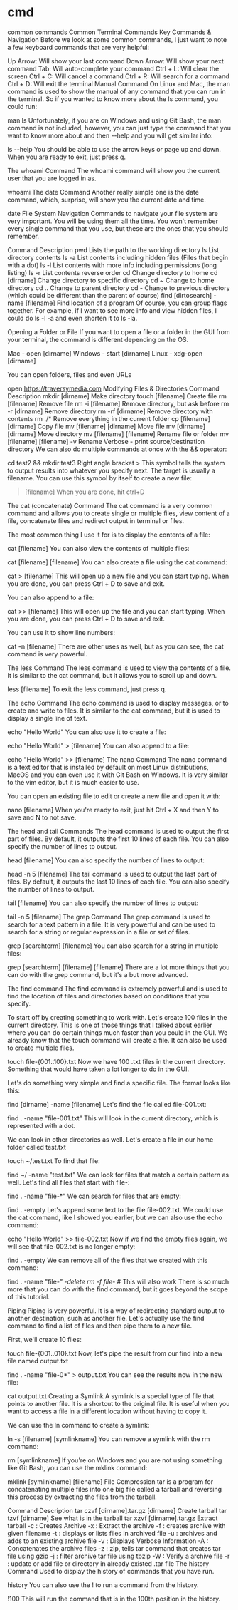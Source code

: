 # cmd
common commands
Common Terminal Commands
Key Commands & Navigation
Before we look at some common commands, I just want to note a few keyboard commands that are very helpful:

Up Arrow: Will show your last command
Down Arrow: Will show your next command
Tab: Will auto-complete your command
Ctrl + L: Will clear the screen
Ctrl + C: Will cancel a command
Ctrl + R: Will search for a command
Ctrl + D: Will exit the terminal
Manual Command
On Linux and Mac, the man command is used to show the manual of any command that you can run in the terminal. So if you wanted to know more about the ls command, you could run:

  man ls
Unfortunately, if you are on Windows and using Git Bash, the man command is not included, however, you can just type the command that you want to know more about and then --help and you will get similar info:

  ls --help
You should be able to use the arrow keys or page up and down. When you are ready to exit, just press q.

The whoami Command
The whoami command will show you the current user that you are logged in as.

  whoami
The date Command
Another really simple one is the date command, which, surprise, will show you the current date and time.

  date
File System Navigation
Commands to navigate your file system are very important. You will be using them all the time. You won't remember every single command that you use, but these are the ones that you should remember.

Command	Description
pwd	Lists the path to the working directory
ls	List directory contents
ls -a	List contents including hidden files (Files that begin with a dot)
ls -l	List contents with more info including permissions (long listing)
ls -r	List contents reverse order
cd	Change directory to home
cd [dirname]	Change directory to specific directory
cd ~	Change to home directory
cd ..	Change to parent directory
cd -	Change to previous directory (which could be different than the parent of course)
find [dirtosearch] -name [filename]	Find location of a program
Of course, you can group flags together. For example, if I want to see more info and view hidden files, I could do ls -l -a and even shorten it to ls -la.

Opening a Folder or File
If you want to open a file or a folder in the GUI from your terminal, the command is different depending on the OS.

Mac - open [dirname] Windows - start [dirname] Linux - xdg-open [dirname]

You can open folders, files and even URLs

  open https://traversymedia.com
Modifying Files & Directories
Command	Description
mkdir [dirname]	Make directory
touch [filename]	Create file
rm [filename]	Remove file
rm -i [filename]	Remove directory, but ask before
rm -r [dirname]	Remove directory
rm -rf [dirname]	Remove directory with contents
rm ./*	Remove everything in the current folder
cp [filename] [dirname]	Copy file
mv [filename] [dirname]	Move file
mv [dirname] [dirname]	Move directory
mv [filename] [filename]	Rename file or folder
mv [filename] [filename] -v	Rename Verbose - print source/destination directory
We can also do multiple commands at once with the && operator:

cd test2 && mkdir test3
Right angle bracket >
This symbol tells the system to output results into whatever you specify next. The target is usually a filename. You can use this symbol by itself to create a new file:

> [filename]
When you are done, hit ctrl+D

The cat (concatenate) Command
The cat command is a very common command and allows you to create single or multiple files, view content of a file, concatenate files and redirect output in terminal or files.

The most common thing I use it for is to display the contents of a file:

  cat [filename]
You can also view the contents of multiple files:

  cat [filename] [filename]
You can also create a file using the cat command:

  cat > [filename]
This will open up a new file and you can start typing. When you are done, you can press Ctrl + D to save and exit.

You can also append to a file:

  cat >> [filename]
This will open up the file and you can start typing. When you are done, you can press Ctrl + D to save and exit.

You can use it to show line numbers:

  cat -n [filename]
There are other uses as well, but as you can see, the cat command is very powerful.

The less Command
The less command is used to view the contents of a file. It is similar to the cat command, but it allows you to scroll up and down.

  less [filename]
To exit the less command, just press q.

The echo Command
The echo command is used to display messages, or to create and write to files. It is similar to the cat command, but it is used to display a single line of text.

  echo "Hello World"
You can also use it to create a file:

  echo "Hello World" > [filename]
You can also append to a file:

  echo "Hello World" >> [filename]
The nano Command
The nano command is a text editor that is installed by default on most Linux distributions, MacOS and you can even use it with Git Bash on Windows. It is very similar to the vim editor, but it is much easier to use.

You can open an existing file to edit or create a new file and open it with:

  nano [filename]
When you're ready to exit, just hit Ctrl + X and then Y to save and N to not save.

The head and tail Commands
The head command is used to output the first part of files. By default, it outputs the first 10 lines of each file. You can also specify the number of lines to output.

  head [filename]
You can also specify the number of lines to output:

  head -n 5 [filename]
The tail command is used to output the last part of files. By default, it outputs the last 10 lines of each file. You can also specify the number of lines to output.

  tail [filename]
You can also specify the number of lines to output:

  tail -n 5 [filename]
The grep Command
The grep command is used to search for a text pattern in a file. It is very powerful and can be used to search for a string or regular expression in a file or set of files.

  grep [searchterm] [filename]
You can also search for a string in multiple files:

  grep [searchterm] [filename] [filename]
There are a lot more things that you can do with the grep command, but it's a but more advanced.

The find command
The find command is extremely powerful and is used to find the location of files and directories based on conditions that you specify.

To start off by creating something to work with. Let's create 100 files in the current directory. This is one of those things that I talked about earlier where you can do certain things much faster than you could in the GUI. We already know that the touch command will create a file. It can also be used to create multiple files.

  touch file-{001..100}.txt
Now we have 100 .txt files in the current directory. Something that would have taken a lot longer to do in the GUI.

Let's do something very simple and find a specific file. The format looks like this:

  find [dirname] -name [filename]
Let's find the file called file-001.txt:

  find . -name "file-001.txt"
This will look in the current directory, which is represented with a dot.

We can look in other directories as well. Let's create a file in our home folder called test.txt

  touch ~/test.txt
To find that file:

  find ~/ -name "test.txt"
We can look for files that match a certain pattern as well. Let's find all files that start with file-:

  find . -name "file-*"
We can search for files that are empty:

  find . -empty
Let's append some text to the file file-002.txt. We could use the cat command, like I showed you earlier, but we can also use the echo command:

  echo "Hello World" >> file-002.txt
Now if we find the empty files again, we will see that file-002.txt is no longer empty:

  find . -empty
We can remove all of the files that we created with this command:

  find . -name "file-*" -delete
  rm -f file-* # This will also work
There is so much more that you can do with the find command, but it goes beyond the scope of this tutorial.

Piping
Piping is very powerful. It is a way of redirecting standard output to another destination, such as another file. Let's actually use the find command to find a list of files and then pipe them to a new file.

First, we'll create 10 files:

touch file-{001..010}.txt
Now, let's pipe the result from our find into a new file named output.txt

find . -name "file-0*" > output.txt
You can see the results now in the new file:

cat output.txt
Creating a Symlink
A symlink is a special type of file that points to another file. It is a shortcut to the original file. It is useful when you want to access a file in a different location without having to copy it.

We can use the ln command to create a symlink:

  ln -s [filename] [symlinkname]
You can remove a symlink with the rm command:

  rm [symlinkname]
If you're on Windows and you are not using something like Git Bash, you can use the mklink command:

  mklink [symlinkname] [filename]
File Compression
tar is a program for concatenating multiple files into one big file called a tarball and reversing this process by extracting the files from the tarball.

Command	Description
tar czvf [dirname].tar.gz [dirname]	Create tarball
tar tzvf [dirname]	See what is in the tarball
tar xzvf [dirname].tar.gz	Extract tarball
-c : Creates Archive
-x : Extract the archive
-f : creates archive with given filename
-t : displays or lists files in archived file
-u : archives and adds to an existing archive file
-v : Displays Verbose Information
-A : Concatenates the archive files
-z : zip, tells tar command that creates tar file using gzip
-j : filter archive tar file using tbzip
-W : Verify a archive file
-r : update or add file or directory in already existed .tar file
The history Command
Used to display the history of commands that you have run.

  history
You can also use the ! to run a command from the history.

  !100
This will run the command that is in the 100th position in the history.
